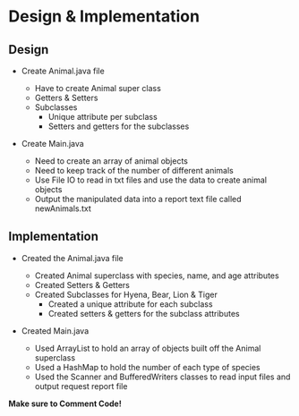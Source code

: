 # Design & Implementation

## Design

- Create Animal.java file
    - Have to create Animal super class
    - Getters & Setters
    - Subclasses
        - Unique attribute per subclass
        - Setters and getters for the subclasses

- Create Main.java
    - Need to create an array of animal objects
    - Need to keep track of the number of different animals
    - Use File IO to read in txt files and use the data to create animal objects
    - Output the manipulated data into a report text file called newAnimals.txt

## Implementation

- Created the Animal.java file
    - Created Animal superclass with species, name, and age attributes
    - Created Setters & Getters
    - Created Subclasses for Hyena, Bear, Lion & Tiger
        - Created a unique attribute for each subclass
        - Created setters & getters for the subclass attributes

- Created Main.java
    - Used ArrayList to hold an array of objects built off the Animal superclass
    - Used a HashMap to hold the number of each type of species
    - Used the Scanner and BufferedWriters classes to read input files and output request report file

**Make sure to Comment Code!**